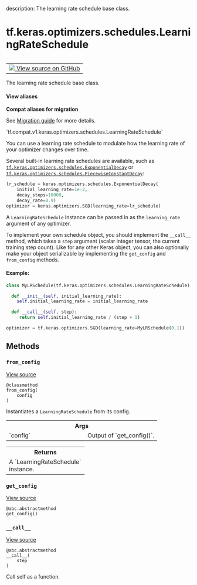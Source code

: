 description: The learning rate schedule base class.

<div itemscope itemtype="http://developers.google.com/ReferenceObject">
<meta itemprop="name" content="tf.keras.optimizers.schedules.LearningRateSchedule" />
<meta itemprop="path" content="Stable" />
<meta itemprop="property" content="__call__"/>
<meta itemprop="property" content="from_config"/>
<meta itemprop="property" content="get_config"/>
</div>

# tf.keras.optimizers.schedules.LearningRateSchedule

<!-- Insert buttons and diff -->

<table class="tfo-notebook-buttons tfo-api nocontent" align="left">
<td>
  <a target="_blank" href="https://github.com/keras-team/keras/tree/v2.9.0/keras/optimizers/schedules/learning_rate_schedule.py#L26-L88">
    <img src="https://www.tensorflow.org/images/GitHub-Mark-32px.png" />
    View source on GitHub
  </a>
</td>
</table>



The learning rate schedule base class.

<section class="expandable">
  <h4 class="showalways">View aliases</h4>
  <p>
<b>Compat aliases for migration</b>
<p>See
<a href="https://www.tensorflow.org/guide/migrate">Migration guide</a> for
more details.</p>
<p>`tf.compat.v1.keras.optimizers.schedules.LearningRateSchedule`</p>
</p>
</section>

<!-- Placeholder for "Used in" -->

You can use a learning rate schedule to modulate how the learning rate
of your optimizer changes over time.

Several built-in learning rate schedules are available, such as
<a href="../../../../tf/keras/optimizers/schedules/ExponentialDecay.md"><code>tf.keras.optimizers.schedules.ExponentialDecay</code></a> or
<a href="../../../../tf/keras/optimizers/schedules/PiecewiseConstantDecay.md"><code>tf.keras.optimizers.schedules.PiecewiseConstantDecay</code></a>:

```python
lr_schedule = keras.optimizers.schedules.ExponentialDecay(
    initial_learning_rate=1e-2,
    decay_steps=10000,
    decay_rate=0.9)
optimizer = keras.optimizers.SGD(learning_rate=lr_schedule)
```

A `LearningRateSchedule` instance can be passed in as the `learning_rate`
argument of any optimizer.

To implement your own schedule object, you should implement the `__call__`
method, which takes a `step` argument (scalar integer tensor, the
current training step count).
Like for any other Keras object, you can also optionally
make your object serializable by implementing the `get_config`
and `from_config` methods.

#### Example:



```python
class MyLRSchedule(tf.keras.optimizers.schedules.LearningRateSchedule):

  def __init__(self, initial_learning_rate):
    self.initial_learning_rate = initial_learning_rate

  def __call__(self, step):
     return self.initial_learning_rate / (step + 1)

optimizer = tf.keras.optimizers.SGD(learning_rate=MyLRSchedule(0.1))
```

## Methods

<h3 id="from_config"><code>from_config</code></h3>

<a target="_blank" class="external" href="https://github.com/keras-team/keras/tree/v2.9.0/keras/optimizers/schedules/learning_rate_schedule.py#L78-L88">View source</a>

<pre class="devsite-click-to-copy prettyprint lang-py tfo-signature-link">
<code>@classmethod</code>
<code>from_config(
    config
)
</code></pre>

Instantiates a `LearningRateSchedule` from its config.


<!-- Tabular view -->
 <table class="responsive fixed orange">
<colgroup><col width="214px"><col></colgroup>
<tr><th colspan="2">Args</th></tr>

<tr>
<td>
`config`
</td>
<td>
Output of `get_config()`.
</td>
</tr>
</table>



<!-- Tabular view -->
 <table class="responsive fixed orange">
<colgroup><col width="214px"><col></colgroup>
<tr><th colspan="2">Returns</th></tr>
<tr class="alt">
<td colspan="2">
A `LearningRateSchedule` instance.
</td>
</tr>

</table>



<h3 id="get_config"><code>get_config</code></h3>

<a target="_blank" class="external" href="https://github.com/keras-team/keras/tree/v2.9.0/keras/optimizers/schedules/learning_rate_schedule.py#L74-L76">View source</a>

<pre class="devsite-click-to-copy prettyprint lang-py tfo-signature-link">
<code>@abc.abstractmethod</code>
<code>get_config()
</code></pre>




<h3 id="__call__"><code>__call__</code></h3>

<a target="_blank" class="external" href="https://github.com/keras-team/keras/tree/v2.9.0/keras/optimizers/schedules/learning_rate_schedule.py#L70-L72">View source</a>

<pre class="devsite-click-to-copy prettyprint lang-py tfo-signature-link">
<code>@abc.abstractmethod</code>
<code>__call__(
    step
)
</code></pre>

Call self as a function.




